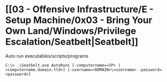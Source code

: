 # [[03 - Offensive Infrastructure/E - Setup Machine/0x03 - Bring Your Own Land/Windows/Privilege Escalation/Seatbelt|Seatbelt]]

Auto run executables/scripts/programs

```
C:\> .\Seatbelt.exe AutoRuns [-computername=<IP> | <computername.domain.tld>] [-username=<DOMAIN>\<username> -password=<password>]
```